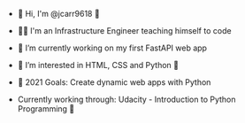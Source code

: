 
- 👋 Hi, I'm @jcarr9618 👋
- 👨‍💻 I'm an Infrastructure Engineer teaching himself to code
- 🔭 I’m currently working on my first FastAPI web app
- 🌱 I’m interested in HTML, CSS and Python 🐍
- 🥅 2021 Goals: Create dynamic web apps with Python

- Currently working through: Udacity - Introduction to Python Programming 🐍 
